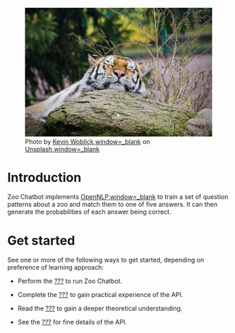 <figure>
<img src="zoo.jpg" alt="Tiger resting at the zoo" />
<figcaption>Photo by <a href="https://unsplash.com/@kovah">Kevin
Woblick,window=_blank</a> on <a
href="https://unsplash.com/photos/_54TF64ad9M">Unsplash,window=_blank</a></figcaption>
</figure>

# Introduction

Zoo Chatbot implements
[OpenNLP,window=\_blank](https://opennlp.apache.org) to train a set of
question patterns about a zoo and match them to one of five answers. It
can then generate the probabilities of each answer being correct.

# Get started

See one or more of the following ways to get started, depending on
preference of learning approach:

-   Perform the [???](#intro-component::install-and-run-quickstart.adoc)
    to run Zoo Chatbot.

-   Complete the [???](#tutorial/chat-tutorial.adoc) to gain practical
    experience of the API.

-   Read the [???](#zoo-chatbot-deep-dive.adoc) to gain a deeper
    theoretical understanding.

-   See the [???](#intro-component::api-spec.adoc) for fine details of
    the API.
